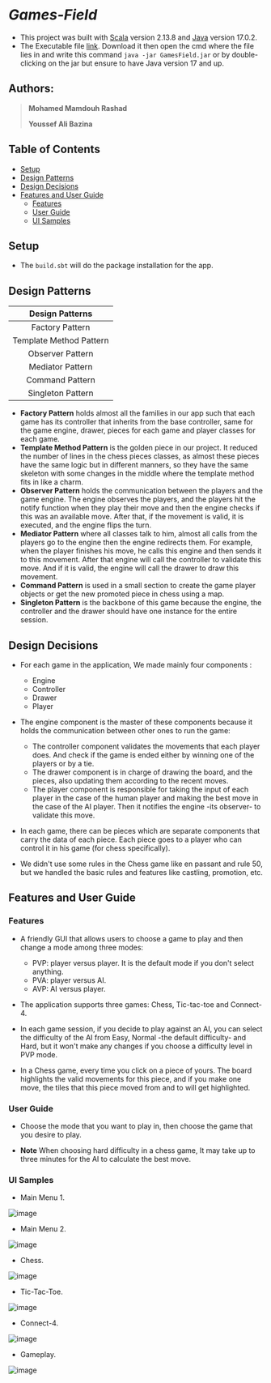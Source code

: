 # ***Games-Field***

- This project was built with [Scala](https://www.scala-lang.org/download/2.13.8.html) version 2.13.8
  and [Java](https://www.oracle.com/java/technologies/javase/jdk17-archive-downloads.html) version 17.0.2.
- The Executable file [link](https://github.com/MohamedMamdouh18/Games-Field/tree/master/out/artifacts/Games_Field_jar).
  Download it then open the cmd where the file lies in and write this command `java -jar GamesField.jar` or by
  double-clicking on the jar but ensure to have Java version 17 and up.

## Authors:

> **Mohamed Mamdouh Rashad**
>
> **Youssef Ali Bazina**

## Table of Contents

- [Setup](#Setup)
- [Design Patterns](#Design-Patterns)
- [Design Decisions](#Design-Decisions)
- [Features and User Guide](#Features-and-User-Guide)
    - [Features](#Features)
    - [User Guide](#User-Guide)
    - [UI Samples](#UI-Samples)

## Setup

- The `build.sbt` will do the package installation for the app.

## Design Patterns

|   **Design Patterns**   |
|:-----------------------:|
|     Factory Pattern     |
| Template Method Pattern |
|    Observer Pattern     |
|    Mediator Pattern     |
|     Command Pattern     |
|    Singleton Pattern    |

- **Factory Pattern** holds almost all the families in our app such that each game has its controller that inherits from
  the base controller, same for the game engine, drawer, pieces for each game and player classes for each game.
- **Template Method Pattern** is the golden piece in our project. It reduced the number of lines in the chess pieces
  classes, as almost these pieces have the same logic but in different manners, so they have the same skeleton with
  some changes in the middle where the template method fits in like a charm.
- **Observer Pattern** holds the communication between the players and the game engine. The engine observes the players,
  and the players hit the notify function when they play their move and then the engine checks if this was an available
  move. After that, if the movement is valid, it is executed, and the engine flips the turn.
- **Mediator Pattern** where all classes talk to him, almost all calls from the players go to the engine then the engine
  redirects them. For example, when the player finishes his move, he calls this engine and then sends it to this
  movement. After that engine will call the controller to validate this move. And if it is valid, the engine will call
  the drawer to draw this movement.
- **Command Pattern** is used in a small section to create the game player objects or get the new promoted piece in
  chess using a map.
- **Singleton Pattern** is the backbone of this game because the engine, the controller and the drawer should have one
  instance for the entire session.

## Design Decisions

- For each game in the application, We made mainly four components :
    - Engine
    - Controller
    - Drawer
    - Player


- The engine component is the master of these components because it holds the communication between other ones to
  run the game:
    - The controller component validates the movements that each player does. And check if the game is ended either
      by winning one of the players or by a tie.
    - The drawer component is in charge of drawing the board, and the pieces, also updating them according to the recent
      moves.
    - The player component is responsible for taking the input of each player in the case of the human player and making
      the best move in the case of the AI player. Then it notifies the engine -its observer- to validate this move.


- In each game, there can be pieces which are separate components that carry the data of each piece. Each piece goes to
  a player who can control it in his game (for chess specifically).


- We didn't use some rules in the Chess game like en passant and rule 50, but we handled the basic rules and features
  like castling, promotion, etc.

## Features and User Guide

### Features

- A friendly GUI that allows users to choose a game to play and then change a mode among three modes:
    - PVP: player versus player. It is the default mode if you don't select anything.
    - PVA: player versus AI.
    - AVP: AI versus player.


- The application supports three games: Chess, Tic-tac-toe and Connect-4.

- In each game session, if you decide to play against an AI, you can select the difficulty of the AI from Easy, Normal
  -the
  default difficulty- and Hard, but it won't make any changes if you choose a difficulty level in PVP mode.

- In a Chess game, every time you click on a piece of yours. The board highlights the valid movements for this piece,
  and if you make one move, the tiles that this piece moved from and to will get highlighted.

### User Guide

- Choose the mode that you want to play in, then choose the game that you desire to play.


- **Note** When choosing hard difficulty in a chess game, It may take up to three minutes for the AI to calculate the
  best
  move.

### UI Samples

- Main Menu 1.

![image](https://drive.google.com/uc?export=view&id=1SxRkbAeN9FQrAsRVoOFxzdX3RYv1F1tu)

- Main Menu 2.

![image](https://drive.google.com/uc?export=view&id=18DyBMSBORJMSVyC51hk1X9_gTFXjHdUB)

- Chess.

![image](https://drive.google.com/uc?export=view&id=1ijrYQpYjwks6fBdw4pPxz6MuAUMSPlTZ)

- Tic-Tac-Toe.

![image](https://drive.google.com/uc?export=view&id=1cchQZHvFvYJE5WzqTekQ9eSYf4Ab9lP_)

- Connect-4.

![image](https://drive.google.com/uc?export=view&id=1cZmmaWHwLWmqelnP9I5j-Fl_OCpJcQns)

- Gameplay.

![image](https://drive.google.com/uc?export=view&id=19rq8MakA5EYObI2usjN9zuV4YmS2hrn4)
